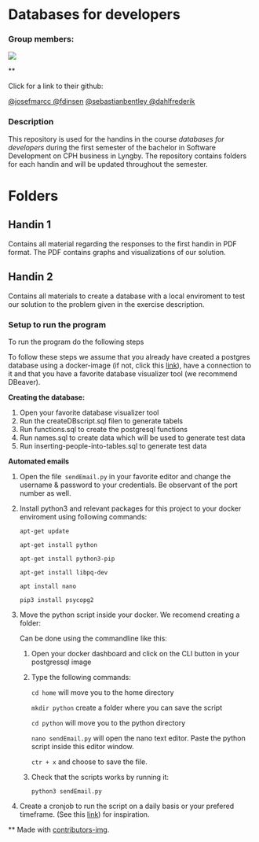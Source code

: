 # Databases for developers

### Group members: 
<a href = "https://github.com/dahlfrederik/soft_1sem_databases/graphs/contributors">
  <img src = "https://contrib.rocks/image?repo=dahlfrederik/soft_1sem_databases"/>
</a>

**


Click for a link to their github: 

[@josefmarcc ](https://github.com/josefmarcc)
[@fdinsen](https://github.com/fdinsen)
[@sebastianbentley ](https://github.com/SebastianBentley)
[@dahlfrederik ](https://github.com/dahlfrederik)



### Description
This repository is used for the handins in the course _databases for developers_ during the first semester of the bachelor in Software Development on CPH business in Lyngby. 
The repository contains folders for each handin and will be updated throughout the semester. 

# Folders

## Handin 1 
Contains all material regarding the responses to the first handin in PDF format. The PDF contains graphs and visualizations of our solution. 

## Handin 2
Contains all materials to create a database with a local enviroment to test our solution to the problem given in the exercise description. 

### Setup to run the program
To run the program do the following steps

To follow these steps we assume that you already have created a postgres database using a docker-image (if not, click this [link](https://hub.docker.com/_/postgres)), have a connection to it and that you have a favorite database visualizer tool (we recommend DBeaver). 

**Creating the database:**

1. Open your favorite database visualizer tool 
2. Run the createDBscript.sql filen to generate tabels 
2. Run functions.sql to create the postgresql functions 
3. Run names.sql to create data which will be used to generate test data
4. Run inserting-people-into-tables.sql to generate test data 

**Automated emails**

1. Open the file` sendEmail.py` in your favorite editor and change the username & password to your credentials. Be observant of the port number as well. 
2. Install python3 and relevant packages for this project to your docker enviroment using following commands:

	`apt-get update`
	
	`apt-get install python`
	
	`apt-get install python3-pip`
	
	`apt-get install libpq-dev`
	
	`apt install nano`
	
	`pip3 install psycopg2` 
	
	
3. Move the python script inside your docker. We recomend creating a folder: 

	Can be done using the commandline like this: 
	
	1. Open your docker dashboard and click on the CLI button in your postgressql image
	2. Type the following commands: 
	
		`cd home` will move you to the home directory
		
		`mkdir python` create a folder where you can save the script 
		
		`cd python` will move you to the python directory 
		
		`nano sendEmail.py` will open the nano text editor. Paste the python script inside this editor window. 
		
		`ctr + x` and choose to save the file. 
	
	3. Check that the scripts works by running it: 
	
		`python3 sendEmail.py`
	
4. Create a cronjob to run the script on a daily basis or your prefered timeframe. (See this [link](https://phoenixnap.com/kb/set-up-cron-job-linux )) for inspiration. 
	



** Made with [contributors-img](https://contrib.rocks).
